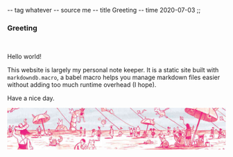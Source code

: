 -- tag whatever
-- source me
-- title Greeting
-- time 2020-07-03
;;
### Greeting

<br/>

Hello world!

This website is largely my personal note keeper. It is a static site built with `markdowndb.macro`, a babel macro helps you manage markdown files easier without adding too much runtime overhead (I hope).

Have a nice day.

![good](beach.jpg)
